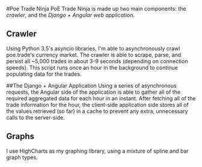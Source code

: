 #Poe Trade Ninja
PoE Trade Ninja is made up two main components: the *crawler*, and the *Django + Angular web application*.

## Crawler
Using Python 3.5's asyncio libraries, I'm able to asynchronously crawl poe.trade's currency market. The crawler is able to scrape, parse, and persist all ~5,000 trades in about 3-9 seconds (depending on connection speeds). This script runs once an hour in the background to continue populating data for the trades.

##The Django + Angular Application
Using a series of asynchronous requests, the Angular side of the application is able to gather all of the required aggregated data for each hour in an instant. After fetching all of the trade information for the hour, the client-side application side stores all of the values retrieved (so far) in a cache to prevent any extra, unnecessary calls to the server-side.

## Graphs
I use HighCharts as my graphing library, using a mixture of spline and bar graph types.
